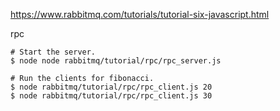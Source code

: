 https://www.rabbitmq.com/tutorials/tutorial-six-javascript.html

rpc

    # Start the server.
    $ node node rabbitmq/tutorial/rpc/rpc_server.js

    # Run the clients for fibonacci.
    $ node rabbitmq/tutorial/rpc/rpc_client.js 20
    $ node rabbitmq/tutorial/rpc/rpc_client.js 30